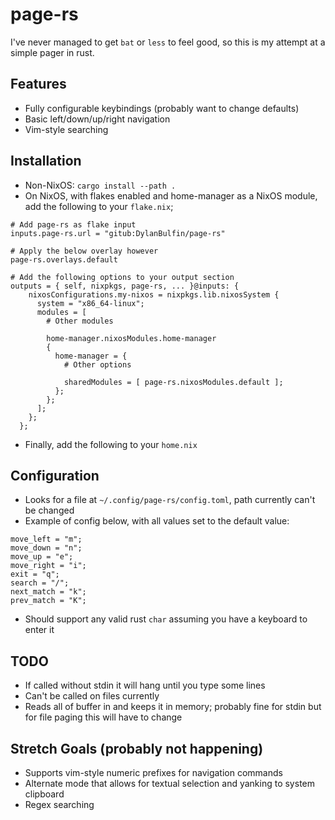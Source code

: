 # page-rs
I've never managed to get `bat` or `less` to feel good, so this is my attempt at a simple pager in rust.

## Features
- Fully configurable keybindings (probably want to change defaults)
- Basic left/down/up/right navigation
- Vim-style searching

## Installation
- Non-NixOS: `cargo install --path .`
- On NixOS, with flakes enabled and home-manager as a NixOS module, add the following to your `flake.nix`;
```
# Add page-rs as flake input
inputs.page-rs.url = "gitub:DylanBulfin/page-rs"

# Apply the below overlay however
page-rs.overlays.default

# Add the following options to your output section
outputs = { self, nixpkgs, page-rs, ... }@inputs: {
    nixosConfigurations.my-nixos = nixpkgs.lib.nixosSystem {
      system = "x86_64-linux";
      modules = [
        # Other modules

        home-manager.nixosModules.home-manager 
        {
          home-manager = {
            # Other options

            sharedModules = [ page-rs.nixosModules.default ];
          };
        };
      ];
    };
  };
```
- Finally, add the following to your `home.nix`

## Configuration
- Looks for a file at `~/.config/page-rs/config.toml`, path currently can't be changed
- Example of config below, with all values set to the default value:
```
move_left = "m";
move_down = "n";
move_up = "e";
move_right = "i";
exit = "q";
search = "/";
next_match = "k";
prev_match = "K";
```
- Should support any valid rust `char` assuming you have a keyboard to enter it

## TODO
- If called without stdin it will hang until you type some lines
- Can't be called on files currently
- Reads all of buffer in and keeps it in memory; probably fine for stdin but for file paging this will have to change

## Stretch Goals (probably not happening)
- Supports vim-style numeric prefixes for navigation commands
- Alternate mode that allows for textual selection and yanking to system clipboard
- Regex searching 